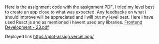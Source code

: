 Here is the assignment code with the assignment PDF. I tried my level best to create an app close to what was expected. Any feedbacks on what i should improve will be appreciated and i will put my level best. 
Here i have used React js and as mentioned i havent used any libraries. 
[Frontend Development - 23.pdf](https://github.com/mohit200008/plot-assign-/files/11724740/Frontend.Development.-.23.pdf)




Deployed link 
https://plot-assign.vercel.app/
